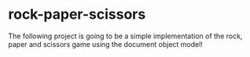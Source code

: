 # rock-paper-scissors
The following project is going to be a simple implementation of the rock, paper and scissors game using the document object model!
